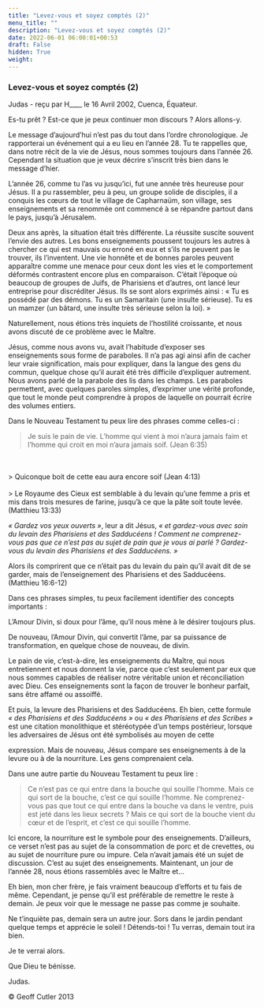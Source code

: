 ```yaml
---
title: "Levez-vous et soyez comptés (2)"
menu_title: ""
description: "Levez-vous et soyez comptés (2)"
date: 2022-06-01 06:00:01+00:53
draft: False
hidden: True
weight:
---
```

### Levez-vous et soyez comptés (2)

Judas - reçu par H____ le 16 Avril 2002, Cuenca, Équateur.

Es-tu prêt ? Est-ce que je peux continuer mon discours ? Alors allons-y.

Le message d’aujourd’hui n’est pas du tout dans l’ordre chronologique. Je rapporterai un événement qui a eu lieu en l’année 28. Tu te rappelles que, dans notre récit de la vie de Jésus, nous sommes toujours dans l’année 26. Cependant la situation que je veux décrire s’inscrit très bien dans le message d’hier.

L’année 26, comme tu l’as vu jusqu’ici, fut une année très heureuse pour Jésus. Il a pu rassembler, peu à peu, un groupe solide de disciples, il a conquis les cœurs de tout le village de Capharnaüm, son village, ses enseignements et sa renommée ont commencé à se répandre partout dans le pays, jusqu’à Jérusalem.

Deux ans après, la situation était très différente. La réussite suscite souvent l’envie des autres. Les bons enseignements poussent toujours les autres à chercher ce qui est mauvais ou erroné en eux et s’ils ne peuvent pas le trouver, ils l’inventent. Une vie honnête et de bonnes paroles peuvent apparaître comme une menace pour ceux dont les vies et le comportement déformés contrastent encore plus en comparaison. C’était l’époque où beaucoup de groupes de Juifs, de Pharisiens et d’autres, ont lancé leur entreprise pour discréditer Jésus. Ils se sont alors exprimés ainsi : « Tu es possédé par des démons. Tu es un Samaritain (une insulte sérieuse). Tu es un mamzer (un bâtard, une insulte très sérieuse selon la loi). »

Naturellement, nous étions très inquiets de l’hostilité croissante, et nous avons discuté de ce problème avec le Maître.

Jésus, comme nous avons vu, avait l’habitude d’exposer ses enseignements sous forme de paraboles. Il n’a pas agi ainsi afin de cacher leur vraie signification, mais pour expliquer, dans la langue des gens du commun, quelque chose qu’il aurait été très difficile d’expliquer autrement. Nous avons parlé de la parabole des lis dans les champs.  Les paraboles permettent, avec quelques paroles simples, d’exprimer une vérité profonde, que tout le monde peut comprendre à propos de laquelle on pourrait écrire des volumes entiers.

Dans le Nouveau Testament tu peux lire des phrases comme celles-ci :

> Je suis le pain de vie. L’homme qui vient à moi n’aura jamais faim et l’homme qui croit en moi n’aura jamais soif. (Jean 6:35)
<br>
<br>
> Quiconque boit de cette eau aura encore soif (Jean 4:13)
<br>
<br>
> Le Royaume des Cieux est semblable à du levain qu’une femme a pris et mis dans trois mesures de farine, jusqu’à ce que la pâte soit toute levée. (Matthieu 13:33)

*« Gardez vos yeux ouverts »*, leur a dit Jésus, *« et gardez-vous avec soin du levain des Pharisiens et des Sadducéens ! Comment ne comprenez-vous pas que ce n’est pas au sujet de pain que je vous ai parlé ? Gardez-vous du levain des Pharisiens et des Sadducéens. »*

Alors ils comprirent que ce n’était pas du levain du pain qu’il avait dit de se garder, mais de l’enseignement des Pharisiens et des Sadducéens. (Matthieu 16:6-12)

Dans ces phrases simples, tu peux facilement identifier des concepts importants :

L’Amour Divin, si doux pour l’âme, qu’il nous mène à le désirer toujours plus.

De nouveau, l’Amour Divin, qui convertit l’âme, par sa puissance de transformation, en quelque chose de nouveau, de divin.

Le pain de vie, c’est-à-dire, les enseignements du Maître, qui nous entretiennent et nous donnent la vie, parce que c’est seulement par eux que nous sommes capables de réaliser notre véritable union et réconciliation avec Dieu. Ces enseignements sont la façon de trouver le bonheur parfait, sans être affamé ou assoiffé.

Et puis, la levure des Pharisiens et des Sadducéens. Eh bien, cette formule *« des Pharisiens et des Sadducéens »* ou *« des Pharisiens et des Scribes »* est une citation monolithique et stéréotypée d’un temps postérieur, lorsque les adversaires de Jésus ont été symbolisés au moyen de cette

expression. Mais de nouveau, Jésus compare ses enseignements à de la levure ou à de la nourriture. Les gens comprenaient cela.

Dans une autre partie du Nouveau Testament tu peux lire :

> Ce n’est pas ce qui entre dans la bouche qui souille l’homme. Mais ce qui sort de la bouche, c’est ce qui souille l’homme. Ne comprenez-vous pas que tout ce qui entre dans la bouche va dans le ventre, puis est jeté dans les lieux secrets ? Mais ce qui sort de la bouche vient du cœur et de l’esprit, et c’est ce qui souille l’homme.

Ici encore, la nourriture est le symbole pour des enseignements. D’ailleurs, ce verset n’est pas au sujet de la consommation de porc et de crevettes, ou au sujet de nourriture pure ou impure. Cela n’avait jamais été un sujet de discussion. C’est au sujet des enseignements. Maintenant, un jour de l’année 28, nous étions rassemblés avec le Maître et…

Eh bien, mon cher frère, je fais vraiment beaucoup d’efforts et tu fais de même. Cependant, je pense qu’il est préférable de remettre le reste à demain. Je peux voir que le message ne passe pas comme je souhaite.

Ne t’inquiète pas, demain sera un autre jour. Sors dans le jardin pendant quelque temps et apprécie le soleil ! Détends-toi ! Tu verras, demain tout ira bien.

Je te verrai alors.

Que Dieu te bénisse.

Judas.

© Geoff Cutler 2013